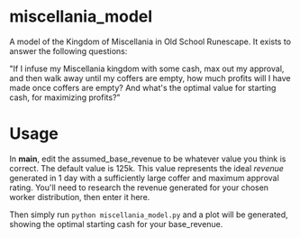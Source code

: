 # miscellania_model
A model of the Kingdom of Miscellania in Old School Runescape. It exists to answer the following questions:

"If I infuse my Miscellania kingdom with some cash, max out my approval, and then walk away until my coffers are empty, how
much profits will I have made once coffers are empty? And what's the optimal value for starting cash, for maximizing profits?"

# Usage
In __main__, edit the assumed_base_revenue to be whatever value you think is correct. The default value is 125k. This
value represents the ideal *revenue* generated in 1 day with a sufficiently large coffer and maximum approval rating. You'll
need to research the revenue generated for your chosen worker distribution, then enter it here.

Then simply run `python miscellania_model.py` and a plot will be generated, showing the optimal starting cash for your 
base_revenue.